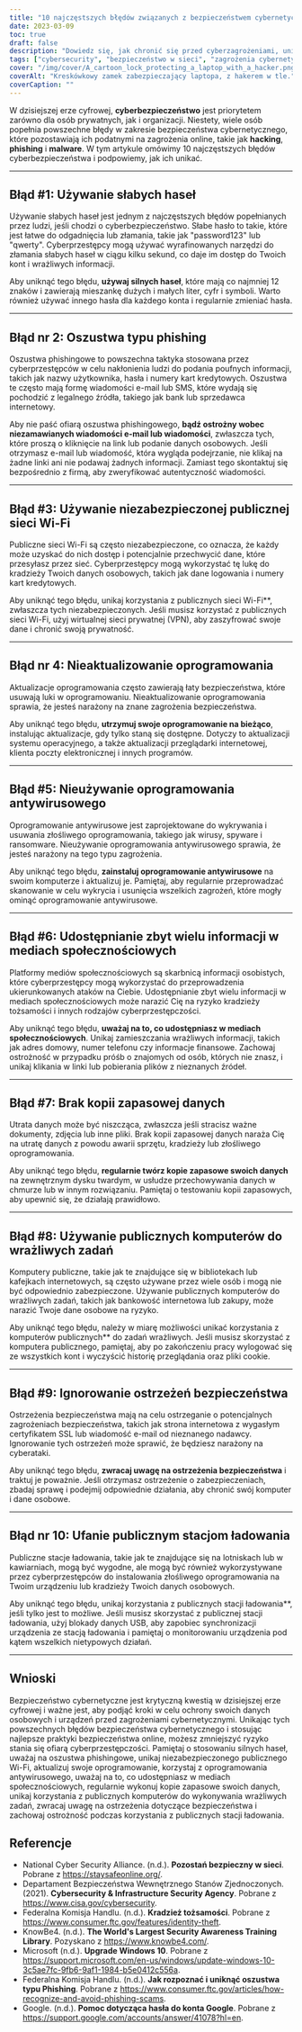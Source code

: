 ```yaml
---
title: "10 najczęstszych błędów związanych z bezpieczeństwem cybernetycznym i jak ich uniknąć"
date: 2023-03-09
toc: true
draft: false
description: "Dowiedz się, jak chronić się przed cyberzagrożeniami, unikając tych 10 powszechnych błędów cyberbezpieczeństwa."
tags: ["cybersecurity", "bezpieczeństwo w sieci", "zagrożenia cybernetyczne", "hakowanie", "phishing", "złośliwe oprogramowanie", "hasła", "publiczna sieć Wi-Fi", "antywirus", "media społecznościowe", "kopia zapasowa danych", "ostrzeżenia dotyczące bezpieczeństwa", "publiczne stacje ładowania", "bezpieczeństwo komputerowe", "zapobieganie cyberprzestępczości", "kradzież tożsamości", "prywatność cyfrowa", "bezpieczeństwo sieci", "aktualizacje oprogramowania", "bezpieczeństwo w sieci"]
cover: "/img/cover/A_cartoon_lock_protecting_a_laptop_with_a_hacker.png"
coverAlt: "Kreskówkowy zamek zabezpieczający laptopa, z hakerem w tle."
coverCaption: ""
---
```



W dzisiejszej erze cyfrowej, **cyberbezpieczeństwo** jest priorytetem zarówno dla osób prywatnych, jak i organizacji. Niestety, wiele osób popełnia powszechne błędy w zakresie bezpieczeństwa cybernetycznego, które pozostawiają ich podatnymi na zagrożenia online, takie jak **hacking**, **phishing** i **malware**. W tym artykule omówimy 10 najczęstszych błędów cyberbezpieczeństwa i podpowiemy, jak ich unikać.

____

## Błąd #1: Używanie słabych haseł

Używanie słabych haseł jest jednym z najczęstszych błędów popełnianych przez ludzi, jeśli chodzi o cyberbezpieczeństwo. Słabe hasło to takie, które jest łatwe do odgadnięcia lub złamania, takie jak "password123" lub "qwerty". Cyberprzestępcy mogą używać wyrafinowanych narzędzi do złamania słabych haseł w ciągu kilku sekund, co daje im dostęp do Twoich kont i wrażliwych informacji.

Aby uniknąć tego błędu, **używaj silnych haseł**, które mają co najmniej 12 znaków i zawierają mieszankę dużych i małych liter, cyfr i symboli. Warto również używać innego hasła dla każdego konta i regularnie zmieniać hasła.

____


## Błąd nr 2: Oszustwa typu phishing

Oszustwa phishingowe to powszechna taktyka stosowana przez cyberprzestępców w celu nakłonienia ludzi do podania poufnych informacji, takich jak nazwy użytkownika, hasła i numery kart kredytowych. Oszustwa te często mają formę wiadomości e-mail lub SMS, które wydają się pochodzić z legalnego źródła, takiego jak bank lub sprzedawca internetowy.

Aby nie paść ofiarą oszustwa phishingowego, **bądź ostrożny wobec niezamawianych wiadomości e-mail lub wiadomości**, zwłaszcza tych, które proszą o kliknięcie na link lub podanie danych osobowych. Jeśli otrzymasz e-mail lub wiadomość, która wygląda podejrzanie, nie klikaj na żadne linki ani nie podawaj żadnych informacji. Zamiast tego skontaktuj się bezpośrednio z firmą, aby zweryfikować autentyczność wiadomości.

____


## Błąd #3: Używanie niezabezpieczonej publicznej sieci Wi-Fi

Publiczne sieci Wi-Fi są często niezabezpieczone, co oznacza, że każdy może uzyskać do nich dostęp i potencjalnie przechwycić dane, które przesyłasz przez sieć. Cyberprzestępcy mogą wykorzystać tę lukę do kradzieży Twoich danych osobowych, takich jak dane logowania i numery kart kredytowych.

Aby uniknąć tego błędu, unikaj korzystania z publicznych sieci Wi-Fi**, zwłaszcza tych niezabezpieczonych. Jeśli musisz korzystać z publicznych sieci Wi-Fi, użyj wirtualnej sieci prywatnej (VPN), aby zaszyfrować swoje dane i chronić swoją prywatność.

____


## Błąd nr 4: Nieaktualizowanie oprogramowania

Aktualizacje oprogramowania często zawierają łaty bezpieczeństwa, które usuwają luki w oprogramowaniu. Nieaktualizowanie oprogramowania sprawia, że jesteś narażony na znane zagrożenia bezpieczeństwa.

Aby uniknąć tego błędu, **utrzymuj swoje oprogramowanie na bieżąco**, instalując aktualizacje, gdy tylko staną się dostępne. Dotyczy to aktualizacji systemu operacyjnego, a także aktualizacji przeglądarki internetowej, klienta poczty elektronicznej i innych programów.

____


## Błąd #5: Nieużywanie oprogramowania antywirusowego

Oprogramowanie antywirusowe jest zaprojektowane do wykrywania i usuwania złośliwego oprogramowania, takiego jak wirusy, spyware i ransomware. Nieużywanie oprogramowania antywirusowego sprawia, że jesteś narażony na tego typu zagrożenia.

Aby uniknąć tego błędu, **zainstaluj oprogramowanie antywirusowe** na swoim komputerze i aktualizuj je. Pamiętaj, aby regularnie przeprowadzać skanowanie w celu wykrycia i usunięcia wszelkich zagrożeń, które mogły ominąć oprogramowanie antywirusowe.

____


## Błąd #6: Udostępnianie zbyt wielu informacji w mediach społecznościowych

Platformy mediów społecznościowych są skarbnicą informacji osobistych, które cyberprzestępcy mogą wykorzystać do przeprowadzenia ukierunkowanych ataków na Ciebie. Udostępnianie zbyt wielu informacji w mediach społecznościowych może narazić Cię na ryzyko kradzieży tożsamości i innych rodzajów cyberprzestępczości.

Aby uniknąć tego błędu, **uważaj na to, co udostępniasz w mediach społecznościowych**. Unikaj zamieszczania wrażliwych informacji, takich jak adres domowy, numer telefonu czy informacje finansowe. Zachowaj ostrożność w przypadku próśb o znajomych od osób, których nie znasz, i unikaj klikania w linki lub pobierania plików z nieznanych źródeł.

____


## Błąd #7: Brak kopii zapasowej danych

Utrata danych może być niszcząca, zwłaszcza jeśli stracisz ważne dokumenty, zdjęcia lub inne pliki. Brak kopii zapasowej danych naraża Cię na utratę danych z powodu awarii sprzętu, kradzieży lub złośliwego oprogramowania.

Aby uniknąć tego błędu, **regularnie twórz kopie zapasowe swoich danych** na zewnętrznym dysku twardym, w usłudze przechowywania danych w chmurze lub w innym rozwiązaniu. Pamiętaj o testowaniu kopii zapasowych, aby upewnić się, że działają prawidłowo.

____


## Błąd #8: Używanie publicznych komputerów do wrażliwych zadań

Komputery publiczne, takie jak te znajdujące się w bibliotekach lub kafejkach internetowych, są często używane przez wiele osób i mogą nie być odpowiednio zabezpieczone. Używanie publicznych komputerów do wrażliwych zadań, takich jak bankowość internetowa lub zakupy, może narazić Twoje dane osobowe na ryzyko.

Aby uniknąć tego błędu, należy w miarę możliwości unikać korzystania z komputerów publicznych** do zadań wrażliwych. Jeśli musisz skorzystać z komputera publicznego, pamiętaj, aby po zakończeniu pracy wylogować się ze wszystkich kont i wyczyścić historię przeglądania oraz pliki cookie.


____


## Błąd #9: Ignorowanie ostrzeżeń bezpieczeństwa

Ostrzeżenia bezpieczeństwa mają na celu ostrzeganie o potencjalnych zagrożeniach bezpieczeństwa, takich jak strona internetowa z wygasłym certyfikatem SSL lub wiadomość e-mail od nieznanego nadawcy. Ignorowanie tych ostrzeżeń może sprawić, że będziesz narażony na cyberataki.

Aby uniknąć tego błędu, **zwracaj uwagę na ostrzeżenia bezpieczeństwa** i traktuj je poważnie. Jeśli otrzymasz ostrzeżenie o zabezpieczeniach, zbadaj sprawę i podejmij odpowiednie działania, aby chronić swój komputer i dane osobowe.


____

## Błąd nr 10: Ufanie publicznym stacjom ładowania

Publiczne stacje ładowania, takie jak te znajdujące się na lotniskach lub w kawiarniach, mogą być wygodne, ale mogą być również wykorzystywane przez cyberprzestępców do instalowania złośliwego oprogramowania na Twoim urządzeniu lub kradzieży Twoich danych osobowych.

Aby uniknąć tego błędu, unikaj korzystania z publicznych stacji ładowania**, jeśli tylko jest to możliwe. Jeśli musisz skorzystać z publicznej stacji ładowania, użyj blokady danych USB, aby zapobiec synchronizacji urządzenia ze stacją ładowania i pamiętaj o monitorowaniu urządzenia pod kątem wszelkich nietypowych działań.

____


## Wnioski

Bezpieczeństwo cybernetyczne jest krytyczną kwestią w dzisiejszej erze cyfrowej i ważne jest, aby podjąć kroki w celu ochrony swoich danych osobowych i urządzeń przed zagrożeniami cybernetycznymi. Unikając tych powszechnych błędów bezpieczeństwa cybernetycznego i stosując najlepsze praktyki bezpieczeństwa online, możesz zmniejszyć ryzyko stania się ofiarą cyberprzestępczości. Pamiętaj o stosowaniu silnych haseł, uważaj na oszustwa phishingowe, unikaj niezabezpieczonego publicznego Wi-Fi, aktualizuj swoje oprogramowanie, korzystaj z oprogramowania antywirusowego, uważaj na to, co udostępniasz w mediach społecznościowych, regularnie wykonuj kopie zapasowe swoich danych, unikaj korzystania z publicznych komputerów do wykonywania wrażliwych zadań, zwracaj uwagę na ostrzeżenia dotyczące bezpieczeństwa i zachowaj ostrożność podczas korzystania z publicznych stacji ładowania.

## Referencje

- National Cyber Security Alliance. (n.d.). **Pozostań bezpieczny w sieci**. Pobrane z https://staysafeonline.org/.
- Departament Bezpieczeństwa Wewnętrznego Stanów Zjednoczonych. (2021). **Cybersecurity & Infrastructure Security Agency**. Pobrane z https://www.cisa.gov/cybersecurity.
- Federalna Komisja Handlu. (n.d.). **Kradzież tożsamości**. Pobrane z https://www.consumer.ftc.gov/features/identity-theft.
- KnowBe4. (n.d.). **The World's Largest Security Awareness Training Library**. Pozyskano z https://www.knowbe4.com/.
- Microsoft (n.d.). **Upgrade Windows 10**. Pobrane z https://support.microsoft.com/en-us/windows/update-windows-10-3c5ae7fc-9fb6-9af1-1984-b5e0412c556a.
- Federalna Komisja Handlu. (n.d.). **Jak rozpoznać i uniknąć oszustwa typu Phishing**. Pobrane z https://www.consumer.ftc.gov/articles/how-recognize-and-avoid-phishing-scams.
- Google. (n.d.). **Pomoc dotycząca hasła do konta Google**. Pobrane z https://support.google.com/accounts/answer/41078?hl=en.

